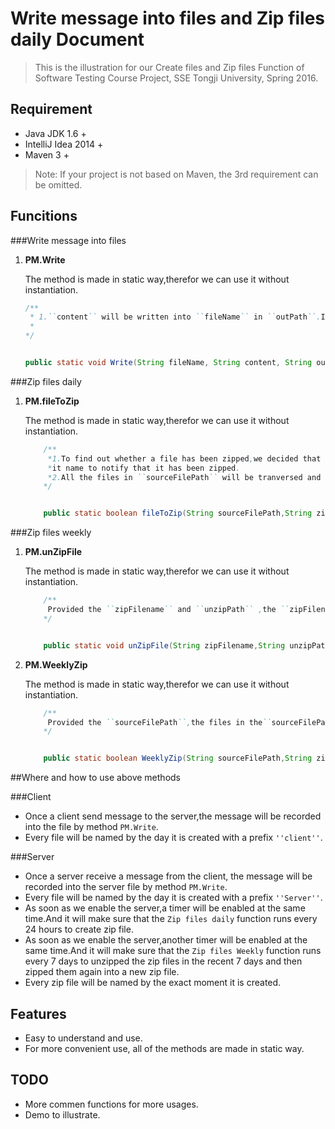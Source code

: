 # Write message into files and Zip files daily Document

> This is the illustration for our Create files and Zip files Function of Software Testing Course Project, SSE Tongji University, Spring 2016.

## Requirement

* Java JDK 1.6 +
* IntelliJ Idea 2014 +
* Maven 3 +

> Note: If your project is not based on Maven, the 3rd requirement can be omitted.


## Funcitions

###Write message into files 


1. **PM.Write**
	
	The method is made in static way,therefor we can use it without instantiation.
	
	```java
	/**
     * 1.``content`` will be written into ``fileName`` in ``outPath``.If there is *no such a file name``fileName`` in ``outPath``，a new file named ``fileName`` *will be created in ``outPath`` and the ``content`` will be written into it.
     * 
    */
    
    
    public static void Write(String fileName, String content, String outPath);
	```

###Zip files daily


1. **PM.fileToZip**

 	The method is made in static way,therefor we can use it without instantiation.
	
	```java
		/**
		 *1.To find out whether a file has been zipped,we decided that if a file has *been zipped,we will rename it instanly *by adding a ``y`` at the begining of
		 *it name to notify that it has been zipped.
		 *2.All the files in ``sourceFilePath`` will be tranversed and those do not *have a beginning``y`` will be zipped to a zipfile named by the exact time *into the file``zipFilePath``.
		*/
	
	
		public static boolean fileToZip(String sourceFilePath,String zipFilePath,String fileName);
	```


###Zip files weekly	


1.  **PM.unZipFile**

	The method is made in static way,therefor we can use it without instantiation.
	
	```java
		/**
		 Provided the ``zipFilename`` and ``unzipPath`` ,the ``zipFilename`` will be unzipped into ``unzipPath``.
		*/
	
	
		public static void unZipFile(String zipFilename,String unzipPath);
	```
2.	**PM.WeeklyZip**

	The method is made in static way,therefor we can use it without instantiation.
	
	```java
		/**
		 Provided the ``sourceFilePath``,the files in the``sourceFilePath`` which has not been zipped will be zipped into a new file named ``fileName`` in the path ``zipFilePath``.
		*/
	
	
		public static boolean WeeklyZip(String sourceFilePath,String zipFilePath,String fileName);
	```


##Where and how to use above methods

###Client

- Once a client send message to the server,the message will be recorded into the  file by method ``PM.Write``. 
- Every file will be named by the day it is created with a prefix ``''client''``.

###Server

- Once a server receive a message from the client, the message will be recorded into the server file by method ``PM.Write``.
- Every file will be named by the day it is created with a prefix ``''Server''``.
- As soon as we enable the server,a timer will be enabled at the same time.And it will make sure that the ``Zip files daily`` function runs every 24 hours to create zip file.
- As soon as we enable the server,another timer will be enabled at the same time.And it will make sure that the ``Zip files Weekly`` function runs every 7 days to unzipped the zip files in the recent 7 days and then zipped them again into a new zip file.
- Every zip file will be named by the exact moment it is created.





## Features

* Easy to understand and use.
* For more convenient use, all of the methods are made in static way.

## TODO

* More commen functions for more usages.
* Demo to illustrate.
